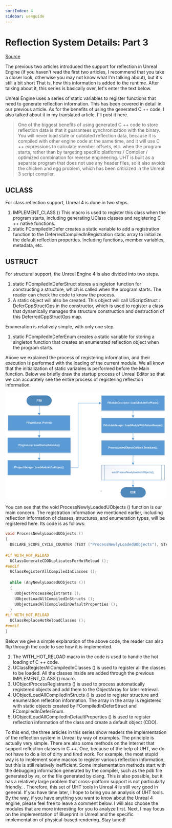 ```yaml
---
sortIndex: 4
sidebar: ue4guide
---
```


# Reflection System Details: Part 3

[Source](https://www.cnblogs.com/ghl_carmack/p/5746921.html)

The previous two articles introduced the support for reflection in Unreal Engine (if you haven't read the first two articles, I recommend that you take a closer look, otherwise you may not know what I'm talking about), but it's still a bit short That is, how this information is added to the runtime. After talking about it, this series is basically over, let's enter the text below.

Unreal Engine uses a series of static variables to register functions that need to generate reflection information. This has been covered in detail in our previous article. As for the benefits of using the generated C ++ code, I also talked about it in my translated article. I'll post it here.

> One of the biggest benefits of using generated C ++ code to store reflection data is that it guarantees synchronization with the binary. You will never load stale or outdated reflection data, because it is compiled with other engine code at the same time, and it will use C ++ expressions to calculate member offsets, etc. when the program starts, rather than by targeting specific platforms / Compiler / optimized combination for reverse engineering. UHT is built as a separate program that does not use any header files, so it also avoids the chicken and egg problem, which has been criticized in the Unreal 3 script compiler.

## UCLASS

For class reflection support, Unreal 4 is done in two steps.

1. IMPLEMENT_CLASS () This macro is used to register this class when the program starts, including generating UClass classes and registering C ++ native functions.
2. static FCompiledInDefer creates a static variable to add a registration function to the DeferredCompiledInRegistration static array to initialize the default reflection properties. Including functions, member variables, metadata, etc.

## USTRUCT

For structural support, the Unreal Engine 4 is also divided into two steps.

1. static FCompiledInDeferStruct stores a singleton function for constructing a structure, which is called when the program starts. The reader can check the code to know the process.
2. A static object will also be created. This object will call UScriptStruct :: DeferCppStructOps in the constructor, which is used to register a class that dynamically manages the structure construction and destruction of this DeferredCppStructOps map.

Enumeration is relatively simple, with only one step.

1. static FCompiledInDeferEnum creates a static variable for storing a singleton function that creates an enumerated reflection object when the program starts.

Above we explained the process of registering information, and their execution is performed with the loading of the current module. We all know that the initialization of static variables is performed before the Main function. Below we briefly draw the startup process of Unreal Editor so that we can accurately see the entire process of registering reflection information.

![Reflection Class Diagram](../../assets/UE4Startup.png)

You can see that the void ProcessNewlyLoadedUObjects () function is our main concern. The registration information we mentioned earlier, including reflection information of classes, structures, and enumeration types, will be registered here. Its code is as follows:

```cpp
void ProcessNewlyLoadedUObjects ()
{
  DECLARE_SCOPE_CYCLE_COUNTER (TEXT ("ProcessNewlyLoadedUObjects"), STAT_ProcessNewlyLoadedUObjects, STATGROUP_ObjectVerbose);

#if WITH_HOT_RELOAD
  UClassGenerateCDODuplicatesForHotReload ();
#endif
  UClassRegisterAllCompiledInClasses ();

  while (AnyNewlyLoadedUObjects ())
  {
    UObjectProcessRegistrants ();
    UObjectLoadAllCompiledInStructs ();
    UObjectLoadAllCompiledInDefaultProperties ();
  }
#if WITH_HOT_RELOAD
  UClassReplaceHotReloadClasses ();
#endif
}
```

Below we give a simple explanation of the above code, the reader can also flip through the code to see how it is implemented.

1. The WITH_HOT_RELOAD macro in the code is used to handle the hot loading of C ++ code.
2. UClassRegisterAllCompiledInClasses () is used to register all the classes to be loaded. All the classes inside are added through the previous IMPLEMENT_CLASS () macro.
3. UObjectProcessRegistrants () is used to process automatically registered objects and add them to the ObjectArray for later retrieval.
4. UObjectLoadAllCompiledInStructs () is used to register structure and enumeration reflection information. The array in the array is registered with static objects created by FCompiledInDeferStruct and FCompiledInDeferEnum.
5. UObjectLoadAllCompiledInDefaultProperties () is used to register reflection information of the class and create a default object (CDO).

To this end, the three articles in this series show readers the implementation of the reflection system in Unreal by way of examples. The principle is actually very simple. There are also some methods on the Internet that support reflection classes in C ++. One, because of the help of UHT, we do not have to do a lot of dirty and tired work. For example, the most stupid way is to implement some macros to register various reflection information, but this is still relatively inefficient. Some implementation methods start with the debugging information generated by the compiler, such as the pdb file generated by vs, or the file generated by clang. This is also possible, but it has a relatively large problem that cross-platform support is not particularly friendly. . Therefore, this set of UHT tools in Unreal 4 is still very good in general. If you have time later, I hope to bring you an analysis of UHT tools. By the way, if you have anything you want to know about the Unreal 4 engine, please feel free to leave a comment below. I will also choose the modules that are more interesting for you to analyze first. Next, I may focus on the implementation of Blueprint in Unreal and the specific implementation of physical-based rendering. Stay tuned!
